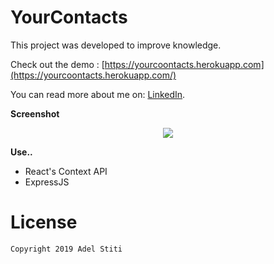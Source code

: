 # YourContacts

This project was developed to improve knowledge.

Check out the demo : [https://yourcoontacts.herokuapp.com](https://yourcoontacts.herokuapp.com/)

You can read more about me on: [LinkedIn](https://www.linkedin.com/in/adel-stiti-9ba760158/).


**Screenshot**

<p align="center"><img src="https://i.ibb.co/XW3C24T/image.png" /></p>

**Use..**
- React's Context API
- ExpressJS


# License

    Copyright 2019 Adel Stiti
